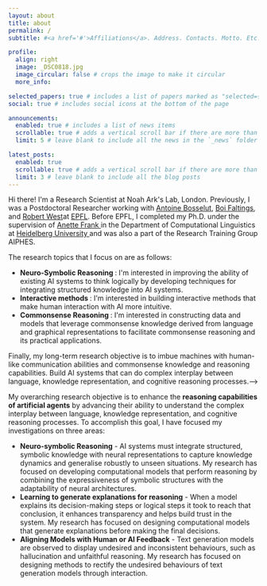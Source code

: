 ```yaml
---
layout: about
title: about
permalink: /
subtitle: #<a href='#'>Affiliations</a>. Address. Contacts. Motto. Etc.

profile:
  align: right
  image: _DSC0818.jpg
  image_circular: false # crops the image to make it circular
  more_info:

selected_papers: true # includes a list of papers marked as "selected={true}"
social: true # includes social icons at the bottom of the page

announcements:
  enabled: true # includes a list of news items
  scrollable: true # adds a vertical scroll bar if there are more than 3 news items
  limit: 5 # leave blank to include all the news in the `_news` folder

latest_posts:
  enabled: true
  scrollable: true # adds a vertical scroll bar if there are more than 3 new posts items
  limit: 3 # leave blank to include all the blog posts
---
```


Hi there! I'm a Research Scientist at Noah Ark's Lab, London. Previously, I was a Postdoctoral Researcher working with
<a href="https://people.epfl.ch/antoine.bosselut" target="_blank">Antoine Bosselut</a>,
<a href="https://people.epfl.ch/boi.faltings" target="_blank">Boi Faltings</a>, and
<a href="https://people.epfl.ch/robert.west" target="_blank">Robert West</a>at
<a href="https://www.epfl.ch/" target="_blank">EPFL</a>. Before EPFL, I completed my Ph.D. under the supervision of
<a href="http://www.cl.uni-heidelberg.de/~frank/" target="_blank"> Anette Frank </a> in the Department of Computational Linguistics at
<a href="https://www.cl.uni-heidelberg.de/nlpgroup/#landing" target="_blank"> Heidelberg University </a> and was also a part of the Research Training Group AIPHES. <br />

<!--The core of my research lies at the convergence of Linguistics, Cognitive Science, and AI. Currently, my research focuses on (controllable) text generation, commonsense reasoning, and unsupervised learning.
<!--<a href="https://lia.epfl.ch/" target="_blank">LIA lab</a>,
                                <a href="https://dlab.epfl.ch/" target="_blank">dLab</a>, and
                                <a href="https://nlp.epfl.ch/" target="_blank">NLP</a> -->

The research topics that I focus on are as follows: <br />

<ul>
  <li><b> Neuro-Symbolic Reasoning </b>: I'm interested in improving the ability of existing AI systems to think logically by developing techniques for integrating structured knowledge into AI systems.  <br /></li>
  <li><b> Interactive methods </b>: I'm interested in building interactive methods that make human interaction with AI more intuitive. <br /></li>
  <li><b> Commonsense Reasoning </b>: I'm interested in constructing data and models that leverage commonsense knowledge derived from language and graphical representations to facilitate commonsense reasoning and its practical applications. <br /></li>
</ul>

Finally, my long-term research objective is to imbue machines with human-like communication abilities and commonsense knowledge and reasoning capabilities. Build AI systems that can do complex interplay between language, knowledge representation, and cognitive reasoning processes.-->

My overarching research objective is to enhance the <b>reasoning capabilities of artificial agents</b> by advancing their ability to understand the complex interplay between language, knowledge representation, and cognitive reasoning processes. To accomplish this goal, I have focused my investigations on three areas:

<ul>
<li><b>Neuro-symbolic Reasoning</b> - AI systems must integrate structured, symbolic knowledge with neural representations to capture knowledge dynamics and generalise robustly to unseen situations. My research has focused on developing computational models that perform reasoning by combining the expressiveness of symbolic structures with the adaptability of neural architectures. <br /></li>
<li><b>Learning to generate explanations for reasoning</b> - When a model explains its decision-making steps or logical steps it took to reach that conclusion, it enhances transparency and helps build trust in the system. My research has focused on designing computational models that generate explanations before making the final decisions.<br /></li>
<li><b>Aligning Models with Human or AI Feedback</b> - Text generation models are observed to display undesired and inconsistent behaviours, such as hallucination and unfaithful reasoning. My research has focused on designing methods to rectify the undesired behaviours of text generation models through interaction.<br /></li>
</ul>
